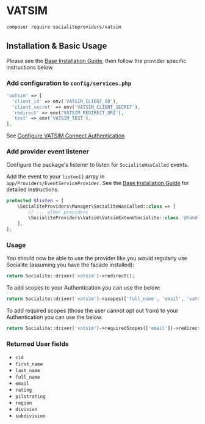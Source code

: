 # VATSIM

```bash
composer require socialiteproviders/vatsim
```

## Installation & Basic Usage

Please see the [Base Installation Guide](https://socialiteproviders.com/usage/), then follow the provider specific instructions below.

### Add configuration to `config/services.php`

```php
'vatsim' => [
  'client_id' => env('VATSIM_CLIENT_ID'),
  'client_secret' => env('VATSIM_CLIENT_SECRET'),
  'redirect' => env('VATSIM_REDIRECT_URI'),
  'test' => env('VATSIM_TEST'),
],
```

See [Configure VATSIM Connect Authentication](https://github.com/vatsimnetwork/developer-info/wiki/Connect)

### Add provider event listener

Configure the package's listener to listen for `SocialiteWasCalled` events.

Add the event to your `listen[]` array in `app/Providers/EventServiceProvider`. See the [Base Installation Guide](https://socialiteproviders.com/usage/) for detailed instructions.

```php
protected $listen = [
    \SocialiteProviders\Manager\SocialiteWasCalled::class => [
        // ... other providers
        \SocialiteProviders\Vatsim\VatsimExtendSocialite::class.'@handle',
    ],
];
```

### Usage

You should now be able to use the provider like you would regularly use Socialite (assuming you have the facade installed):

```php
return Socialite::driver('vatsim')->redirect();
```

To add scopes to your Authentication you can use the below:

```php
return Socialite::driver('vatsim')->scopes(['full_name', 'email', 'vatsim_details', 'country'])->redirect();
```

To add required scopes (those the user cannot opt out from) to your Authentication you can use the below:

```php
return Socialite::driver('vatsim')->requiredScopes(['email'])->redirect();
```

### Returned User fields

- ``cid``
- ``first_name``
- ``last_name``
- ``full_name``
- ``email``
- ``rating``
- ``pilotrating``
- ``region``
- ``division``
- ``subdivision``

